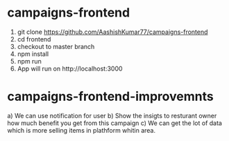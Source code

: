 # campaigns-frontend
1. git clone https://github.com/AashishKumar77/campaigns-frontend
2. cd frontend 
3. checkout to master branch
4. npm install 
5. npm run
6. App will run on http://localhost:3000

# campaigns-frontend-improvemnts 
a) We can use notification for user 
b) Show the insigts to resturant owner how much benefit you get from this campaign
c) We can get the lot of data which is more selling items in plathform whitin area.




